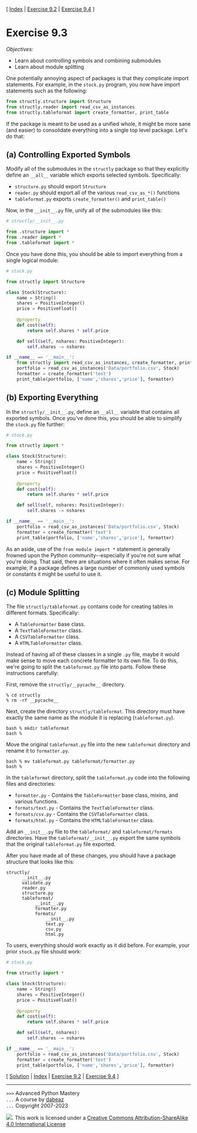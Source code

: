 \[ [Index](index.md) | [Exercise 9.2](ex9_2.md) | [Exercise 9.4](ex9_4.md) \]

# Exercise 9.3

*Objectives:*

- Learn about controlling symbols and combining submodules
- Learn about module splitting

One potentially annoying aspect of packages is that they complicate
import statements.   For example, in the `stock.py` program, you now
have import statements such as the following:

```python
from structly.structure import Structure
from structly.reader import read_csv_as_instances
from structly.tableformat import create_formatter, print_table
```

If the package is meant to be used as a unified whole, it might be
more sane (and easier) to consolidate everything into a single top
level package.   Let's do that:

## (a) Controlling Exported Symbols

Modify all of the submodules in the `structly` package so that they explicitly
define an `__all__` variable which exports selected symbols.  Specifically:

- `structure.py` should export `Structure`
- `reader.py` should export all of the various `read_csv_as_*()` functions
- `tableformat.py` exports `create_formatter()` and `print_table()`

Now, in the `__init__.py` file, unify all of the submodules like this:

```python
# structly/__init__.py

from .structure import *
from .reader import *
from .tableformat import *
```

Once you have done this, you should be able to import everything from 
a single logical module:

```python
# stock.py

from structly import Structure

class Stock(Structure):
    name = String()
    shares = PositiveInteger()
    price = PositiveFloat()
    
    @property
    def cost(self):
        return self.shares * self.price

    def sell(self, nshares: PositiveInteger):
        self.shares -= nshares

if __name__ == '__main__':
    from structly import read_csv_as_instances, create_formatter, print_table
    portfolio = read_csv_as_instances('Data/portfolio.csv', Stock)
    formatter = create_formatter('text')
    print_table(portfolio, ['name','shares','price'], formatter)
```

## (b) Exporting Everything

In the `structly/__init__.py`, define an `__all__` variable that contains all
exported symbols.   Once you've done this, you should be able to simplify the
`stock.py` file further:

```python
# stock.py

from structly import *

class Stock(Structure):
    name = String()
    shares = PositiveInteger()
    price = PositiveFloat()
    
    @property
    def cost(self):
        return self.shares * self.price

    def sell(self, nshares: PositiveInteger):
        self.shares -= nshares

if __name__ == '__main__':
    portfolio = read_csv_as_instances('Data/portfolio.csv', Stock)
    formatter = create_formatter('text')
    print_table(portfolio, ['name','shares','price'], formatter)
```

As an aside, use of the `from module import *` statement is generally frowned upon
the Python community--especially if you're not sure what you're doing.  That said,
there are situations where it often makes sense. For example, if a package defines
a large number of commonly used symbols or constants it might be useful to use it.


## (c) Module Splitting

The file `structly/tableformat.py` contains code for creating tables in different
formats. Specifically:

- A `TableFormatter` base class.
- A `TextTableFormatter` class.
- A `CSVTableFormatter` class.
- A `HTMLTableFormatter` class.

Instead of having all of these classes in a single `.py`
file, maybe it would make sense to move each concrete formatter to
its own file.  To do this, we're going to split the `tableformat.py`
file into parts.  Follow these instructions carefully:

First, remove the `structly/__pycache__` directory. 

```
% cd structly
% rm -rf __pycache__
```

Next, create the directory `structly/tableformat`.  This directory
must have exactly the same name as the module it is replacing
(`tableformat.py`).

```
bash % mkdir tableformat
bash %
```

Move the original `tableformat.py` file into the new
`tableformat` directory and rename it to `formatter.py`. 

```
bash % mv tableformat.py tableformat/formatter.py
bash %
```

In the `tableformat` directory, split the
`tableformat.py` code into the following files and directories:

- `formatter.py` - Contains the `TableFormatter` base class, mixins, and various functions.
- `formats/text.py` - Contains the `TextTableFormatter` class.
- `formats/csv.py` - Contains the `CSVTableFormatter` class.
- `formats/html.py` - Contains the `HTMLTableFormatter` class.

Add an `__init__.py` file to the `tableformat/` and `tableformat/formats`
directories.  Have the `tableformat/__init__.py` export the same
symbols that the original `tableformat.py` file exported.

After you have made all of these changes, you should have a package
structure that looks like this:

```
structly/
      __init__.py
      validate.py
      reader.py
      structure.py
      tableformat/
           __init__.py
           formatter.py
           formats/
               __init__.py
               text.py
               csv.py
               html.py
```

To users, everything should work exactly as it did before.  For example, your
prior `stock.py` file should work:

```python
# stock.py

from structly import *

class Stock(Structure):
    name = String()
    shares = PositiveInteger()
    price = PositiveFloat()
    
    @property
    def cost(self):
        return self.shares * self.price

    def sell(self, nshares):
        self.shares -= nshares

if __name__ == '__main__':
    portfolio = read_csv_as_instances('Data/portfolio.csv', Stock)
    formatter = create_formatter('text')
    print_table(portfolio, ['name','shares','price'], formatter)
```

\[ [Solution](soln9_3.md) | [Index](index.md) | [Exercise 9.2](ex9_2.md) | [Exercise 9.4](ex9_4.md) \]

----
`>>>` Advanced Python Mastery  
`...` A course by [dabeaz](https://www.dabeaz.com)  
`...` Copyright 2007-2023  

![](https://i.creativecommons.org/l/by-sa/4.0/88x31.png). This work is licensed under a [Creative Commons Attribution-ShareAlike 4.0 International License](http://creativecommons.org/licenses/by-sa/4.0/)
